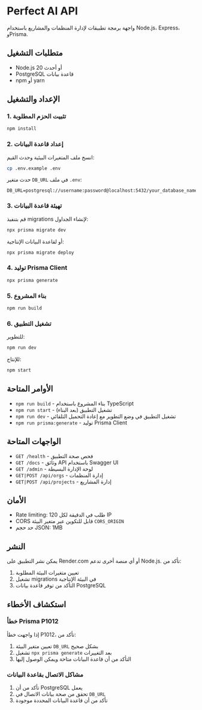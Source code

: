 # Perfect AI API

واجهة برمجة تطبيقات لإدارة المنظمات والمشاريع باستخدام Node.js، Express، وPrisma.

## متطلبات التشغيل

- Node.js 20 أو أحدث
- PostgreSQL قاعدة بيانات
- npm أو yarn

## الإعداد والتشغيل

### 1. تثبيت الحزم المطلوبة

```bash
npm install
```

### 2. إعداد قاعدة البيانات

انسخ ملف المتغيرات البيئية وحدث القيم:

```bash
cp .env.example .env
```

حدث متغير `DB_URL` في ملف `.env`:

```env
DB_URL=postgresql://username:password@localhost:5432/your_database_name
```

### 3. تهيئة قاعدة البيانات

قم بتنفيذ migrations لإنشاء الجداول:

```bash
npx prisma migrate dev
```

أو لقاعدة البيانات الإنتاجية:

```bash
npx prisma migrate deploy
```

### 4. توليد Prisma Client

```bash
npx prisma generate
```

### 5. بناء المشروع

```bash
npm run build
```

### 6. تشغيل التطبيق

للتطوير:
```bash
npm run dev
```

للإنتاج:
```bash
npm start
```

## الأوامر المتاحة

- `npm run build` - بناء المشروع باستخدام TypeScript
- `npm run start` - تشغيل التطبيق (بعد البناء)
- `npm run dev` - تشغيل التطبيق في وضع التطوير مع إعادة التحميل التلقائي
- `npm run prisma:generate` - توليد Prisma Client

## الواجهات المتاحة

- `GET /health` - فحص صحة التطبيق
- `GET /docs` - وثائق API باستخدام Swagger UI
- `GET /admin` - لوحة الإدارة البسيطة
- `GET|POST /api/orgs` - إدارة المنظمات
- `GET|POST /api/projects` - إدارة المشاريع

## الأمان

- Rate limiting: 120 طلب في الدقيقة لكل IP
- CORS قابل للتكوين عبر متغير البيئة `CORS_ORIGIN`
- حد حجم JSON: 1MB

## النشر

يمكن نشر التطبيق على Render.com أو أي منصة أخرى تدعم Node.js. تأكد من:

1. تعيين متغيرات البيئة المطلوبة
2. تشغيل migrations في البيئة الإنتاجية
3. التأكد من توفر قاعدة بيانات PostgreSQL

## استكشاف الأخطاء

### خطأ Prisma P1012

إذا واجهت خطأ P1012، تأكد من:

1. تعيين متغير البيئة `DB_URL` بشكل صحيح
2. تشغيل `npx prisma generate` بعد التغييرات
3. التأكد من أن قاعدة البيانات متاحة ويمكن الوصول إليها

### مشاكل الاتصال بقاعدة البيانات

1. تأكد من أن PostgreSQL يعمل
2. تحقق من صحة بيانات الاتصال في `DB_URL`
3. تأكد من أن قاعدة البيانات المحددة موجودة